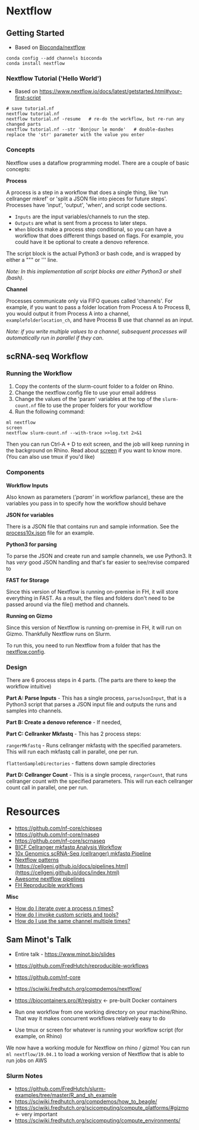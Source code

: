 # Nextflow

## Getting Started

* Based on [Bioconda/nextflow](https://bioconda.github.io/recipes/nextflow/README.html)

```
conda config --add channels bioconda
conda install nextflow
```

### Nextflow Tutorial ('Hello World')

* Based on https://www.nextflow.io/docs/latest/getstarted.html#your-first-script

```
# save tutorial.nf
nextflow tutorial.nf
nextflow tutorial.nf -resume   # re-do the workflow, but re-run any changed parts
nextflow tutorial.nf --str 'Bonjour le monde'   # double-dashes replace the 'str' parameter with the value you enter
```

### Concepts

Nextflow uses a dataflow programming model. There are a couple of basic concepts:

**Process**

A process is a step in a workflow that does a single thing, like 'run cellranger mkref' or 'split a JSON file into pieces for future steps'. Processes have 'input', 'output', 'when', and script code sections.

* ```Inputs``` are the input variables/channels to run the step. 
* ```Outputs``` are what is sent from a process to later steps. 
* ```When``` blocks make a process step conditional, so you can have a workflow that does different things based on flags. For example, you could have it be optional to create a denovo reference.

The script block is the actual Python3 or bash code, and is wrapped by either a """ or ''' line.

*Note: In this implementation all script blocks are either Python3 or shell (bash)*.

**Channel**

Processes communicate only via FIFO queues called 'channels'. For example, if you want to pass a folder location from Process A to Process B, you would output it from Process A into a channel, ```examplefolderlocation_ch```, and have Process B use that channel as an input.

*Note: if you write multiple values to a channel, subsequent processes will automatically run in parallel if they can*.


## scRNA-seq Workflow

### Running the Workflow

1. Copy the contents of the slurm-count folder to a folder on Rhino.
1. Change the nextflow.config file to use your email address
1. Change the values of the 'param' variables at the top of the ```slurm-count.nf``` file to use the proper folders for your workflow
1. Run the following command:

```
ml nextflow
screen 
nextflow slurm-count.nf --with-trace >>log.txt 2>&1
```

Then you can run Ctrl-A + D to exit screen, and the job will keep running in the background on Rhino. Read about [screen](https://linuxize.com/post/how-to-use-linux-screen/) if you want to know more. (You can also use tmux if you'd like)

### Components

**Workflow Inputs**

Also known as parameters (*'param'* in workflow parlance), these are the variables you pass in to specify how the workflow should behave

**JSON for variables**

There is a JSON file that contains run and sample information. See the [process10x.json](/slurm-count/process10x.json) file for an example.

**Python3 for parsing**

To parse the JSON and create run and sample channels, we use Python3. It has *very* good JSON handling and that's far easier to see/revise compared to 

**FAST for Storage**

Since this version of Nextflow is running on-premise in FH, it will store everything in FAST. As a result, the files and folders don't need to be passed around via the file() method and channels.

**Running on Gizmo**

Since this version of Nextflow is running on-premise in FH, it will run on Gizmo. Thankfully Nextflow runs on Slurm. 

To run this, you need to run Nextflow from a folder that has the [nextflow.config](/slurm-count/nextflow.config).


### Design

There are 6 process steps in 4 parts. (The parts are there to keep the workflow intuitive)

**Part A: Parse Inputs** - This has a single process, ```parseJsonInput```, that is a Python3 script that parses a JSON input file and outputs the runs and samples into channels.

**Part B: Create a denovo reference** - If needed, 

**Part C: Cellranker Mkfastq** - This has 2 process steps:

```rangerMkfastq``` - Runs cellranger mkfastq with the specified parameters. This will run each mkfastq call in parallel, one per run. 

```flattenSampleDirectories``` - flattens down sample directories

**Part D: Cellranger Count** - This is a single process, ```rangerCount```, that runs cellranger count with the specified parameters. This will run each cellranger count call in parallel, one per run.



# Resources

* https://github.com/nf-core/chipseq
* https://github.com/nf-core/rnaseq
* https://github.com/nf-core/scrnaseq
* [BICF Cellranger mkfastq Analysis Workflow](https://zenodo.org/record/2652621)
* [10x Genomics scRNA-Seq (cellranger) mkfastq Pipeline](https://git.biohpc.swmed.edu/BICF/Astrocyte/cellranger_mkfastq/blob/master/README.md)
* [Nextflow patterns](https://github.com/nextflow-io/patterns)
* [https://cellgeni.github.io/docs/pipelines.html](https://cellgeni.github.io/docs/index.html)
* [Awesome nextflow pipelines](https://github.com/nextflow-io/awesome-nextflow/)
* [FH Reproducible workflows](https://github.com/FredHutch/reproducible-workflows)

**Misc**

* [How do I iterate over a process n times?](https://www.nextflow.io/docs/latest/faq.html#how-do-i-iterate-over-a-process-n-times)
* [How do I invoke custom scripts and tools?](https://www.nextflow.io/docs/latest/faq.html#how-do-i-invoke-custom-scripts-and-tools)
* [How do I use the same channel multiple times?](https://www.nextflow.io/docs/latest/faq.html#how-do-i-use-the-same-channel-multiple-times)



## Sam Minot's Talk

* Entire talk - https://www.minot.bio/slides 
* https://github.com/FredHutch/reproducible-workflows
* https://github.com/nf-core
* https://sciwiki.fredhutch.org/compdemos/nextflow/
* https://biocontainers.pro/#/registry <- pre-built Docker containers

* Run one workflow from one working directory on your machine/Rhino. That way it makes concurrent workflows relatively easy to do 
* Use tmux or screen for whatever is running your workflow script (for example, on Rhino)

We now have a working module for Nextflow on rhino / gizmo! You can run ```ml nextflow/19.04.1``` to load a working version of Nextflow that is able to run jobs on AWS



### Slurm Notes

* https://github.com/FredHutch/slurm-examples/tree/master/R_and_sh_example
* https://sciwiki.fredhutch.org/compdemos/how_to_beagle/
* https://sciwiki.fredhutch.org/scicomputing/compute_platforms/#gizmo <- very important
* https://sciwiki.fredhutch.org/scicomputing/compute_environments/





























